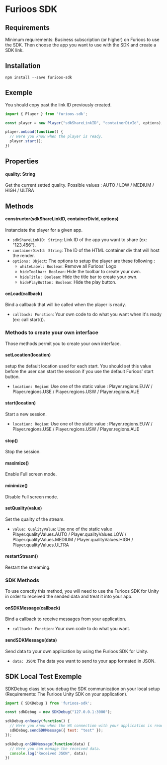 # Furioos SDK
## Requirements
Minimum requirements: Business subscription (or higher) on Furioos to use the SDK.
Then choose the app you want to use with the SDK and create a SDK link.

## Installation
```npm install --save furioos-sdk```

## Exemple
You should copy past the link ID previously created.
```javascript
import { Player } from 'furioos-sdk';

const player = new Player("sdkShareLinkID", "containerDivId", options);

player.onLoad(function() {
  // Here you know when the player is ready.
  player.start();
})
```

## Properties
#### quality: String
Get the current setted quality. Possible values : AUTO / LOW / MEDIUM / HIGH / ULTRA

## Methods
#### constructor(sdkShareLinkID, containerDivId, options)
Instanciate the player for a given app.
- `sdkShareLinkID: String`: Link ID of the app you want to share (ex: "123.456").
- `containerDivId: String`: The ID of the HTML container div that will host the render.
- `options: Object`: The options to setup the player are these following :
  - `whiteLabel: Boolean`: Remove all Furioos' Logo
  - `hideToolbar: Boolean`: Hide the toolbar to create your own.
  - `hideTitle: Boolean`: Hide the title bar to create your own.
  - `hidePlayButton: Boolean`: Hide the play button.

#### onLoad(callback)
Bind a callback that will be called when the player is ready.
- `callback: Function`: Your own code to do what you want when it's ready (ex: call start()).

### Methods to create your own interface
Those methods permit you to create your own interface.

#### setLocation(location)
setup the default location used for each start. 
You should set this value before the user can start the session if you use the default Furioos' start button.
- `location: Region`: Use one of the static value : Player.regions.EUW / Player.regions.USE / Player.regions.USW / Player.regions.AUE

#### start(location)
Start a new session.
- `location: Region`: Use one of the static value : Player.regions.EUW / Player.regions.USE / Player.regions.USW / Player.regions.AUE

#### stop()
Stop the session.

#### maximize()
Enable Full screen mode.

#### minimize()
Disable Full screen mode.

#### setQuality(value)
Set the quality of the stream.
- `value: QualityValue`: Use one of the static value Player.qualityValues.AUTO / Player.qualityValues.LOW / Player.qualityValues.MEDIUM / Player.qualityValues.HIGH / Player.qualityValues.ULTRA

#### restartStream()
Restart the streaming.

### SDK Methods
To use corectly this method, you will need to use the Furioos SDK for Unity in order to received the sended data and treat it into your app.

#### onSDKMessage(callback)
Bind a callback to receive messages from your application.
- `callback: Function`: Your own code to do what you want.

#### sendSDKMessage(data)
Send data to your own application by using the Furioos SDK for Unity.
- `data: JSON`: The data you want to send to your app formated in JSON.

## SDK Local Test Exemple
SDKDebug class let you debug the SDK communication on your local setup (Requirements: The Furioos Unity SDK on your application).
```javascript
import { SDKDebug } from 'furioos-sdk';

const sdkDebug = new SDKDebug("127.0.0.1:3000");

sdkDebug.onReady(function() {
  // Here you know when the WS connection with your application is ready.
  sdkDebug.sendSDKMessage({ test: "test" });
});

sdkDebug.onSDKMessage(function(data) {
  // Here you can manage the received data.
  console.log("Received JSON", data);
})
```